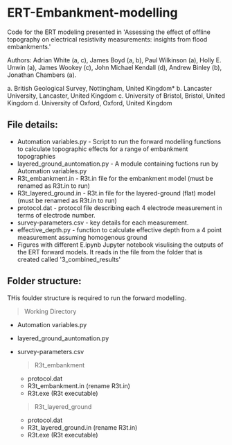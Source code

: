 # ERT-Embankment-modelling

Code for the ERT  modeling presented in 'Assessing the effect of offline topography on electrical resistivity measurements: insights from flood embankments.' 

Authors: Adrian White (a, c), James Boyd (a, b), Paul Wilkinson (a), Holly E. Unwin (a), James Wookey (c), John Michael Kendall (d), Andrew Binley (b), Jonathan Chambers (a). 

a.	British Geological Survey, Nottingham, United Kingdom*
b.	Lancaster University, Lancaster, United Kingdom
c.	University of Bristol, Bristol, United Kingdom
d.	University of Oxford, Oxford, United Kingdom

## File details:
  - Automation variables.py - Script to run the forward modelling functions to calculate topographic effects for a range of embankment topographies
  - layered_ground_auntomation.py - A module containing fuctions run by Automation variables.py
  - R3t_embankment.in - R3t.in file for the embankment model (must be renamed as R3t.in to run)
  - R3t_layered_ground.in - R3t.in file for the layered-ground (flat) model (must be renamed as R3t.in to run)
  - protocol.dat - protocol file describing each 4 electrode measurement in terms of electrode number.
  - survey-parameters.csv - key details for each measurement.
  - effective_depth.py - function to calculate effective depth from a 4 point measurement assuming homogenous ground
  - Figures with different E.ipynb Jupyter notebook visulising the outputs of the ERT forward models. It reads in the file from the folder that is created called '3_combined_results'

## Folder structure:
THis foulder structure is required to run the forward modelling.

> Working Directory
- Automation variables.py
- layered_ground_auntomation.py
- survey-parameters.csv

  > R3t_embankment
    - protocol.dat
    - R3t_embankment.in (rename R3t.in)
    - R3t.exe (R3t executable)
 
  > R3t_layered_ground
    - protocol.dat
    - R3t_layered_ground.in (rename R3t.in)
    - R3t.exe (R3t executable)

  
